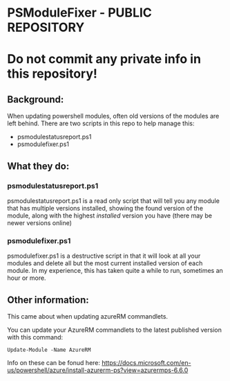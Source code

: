 # PSModuleFixer - PUBLIC REPOSITORY
# Do not commit any private info in this repository!

## Background:

When updating powershell modules, often old versions of the modules are left behind.
There are two scripts in this repo to help manage this:

* psmodulestatusreport.ps1
* psmodulefixer.ps1

## What they do:

### psmodulestatusreport.ps1 
psmodulestatusreport.ps1 is a read only script that will tell you any module that has multiple versions installed, showing the found version of the module, along with the highest _installed_ version you have (there may be newer versions online)

### psmodulefixer.ps1
psmodulefixer.ps1 is a destructive script in that it will look at all your modules and delete all but the most current installed version of each module. In my experience, this has taken quite a while to run, sometimes an hour or more.

## Other information:
This came about when updating azureRM commandlets.

You can update your AzureRM commandlets to the latest published version with this command:

```
Update-Module -Name AzureRM
```


Info on these can be fonud here:
https://docs.microsoft.com/en-us/powershell/azure/install-azurerm-ps?view=azurermps-6.6.0


